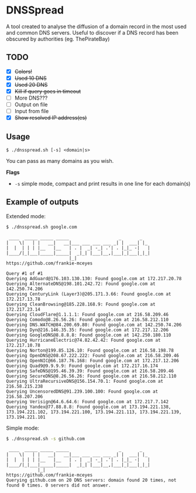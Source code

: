 # DNSSpread
A tool created to analyse the diffusion of a domain record in the most used and common DNS servers.
Useful to discover if a DNS record has been obscured by authorities (eg. ThePirateBay)

## TODO
 - [x] ~~Colors!~~
 - [x] ~~Used 10 DNS~~
 - [x] ~~Used 20 DNS~~
 - [x] ~~Kill if query goes in timeout~~
 - [ ] More DNS???
 - [ ] Output on file
 - [ ] Input from file
 - [x] ~~Show resolved IP address(es)~~

## Usage
```
$ ./dnsspread.sh [-s] <domain|s>
```
You can pass as many domains as you wish.

**Flags**
- `-s` simple mode, compact and print results in one line for each domain(s)

## Example of outputs
Extended mode:
```bash
$ ./dnsspread.sh google.com
```
```plaintext
 ____  _____ _____ _____                   _       _
|    \|   | |   __|   __|___ ___ ___ ___ _| |  ___| |_
|  |  | | | |__   |__   | . |  _| -_| .'| . |_|_ -|   |
|____/|_|___|_____|_____|  _|_| |___|__,|___|_|___|_|_|
                        |_|
https://github.com/frankie-mceyes

Query #1 of #1
Querying AdGuard@176.103.130.130: Found google.com at 172.217.20.78
Querying AlternateDNS@198.101.242.72: Found google.com at 142.250.74.206
Querying CenturyLink (Layer3)@205.171.3.66: Found google.com at 172.217.13.78
Querying CleanBrowsing@185.228.168.9: Found google.com at 172.217.23.14
Querying CloudFlare@1.1.1.1: Found google.com at 216.58.209.46
Querying Comodo@8.26.56.26: Found google.com at 216.58.212.110
Querying DNS.WATCH@84.200.69.80: Found google.com at 142.250.74.206
Querying Dyn@216.146.35.35: Found google.com at 172.217.12.206
Querying GoogleDNS@8.8.8.8: Found google.com at 142.250.180.110
Querying HurricaneElectric@74.82.42.42: Found google.com at 172.217.10.78
Querying Norton@199.85.126.10: Found google.com at 216.58.198.78
Querying OpenDNS@208.67.222.222: Found google.com at 216.58.209.46
Querying OpenNIC@66.187.76.168: Found google.com at 172.217.12.206
Querying Quad9@9.9.9.9: Found google.com at 172.217.16.174
Querying SafeDNS@195.46.39.39: Found google.com at 216.58.209.46
Querying SecureDNS@8.26.56.26: Found google.com at 216.58.212.110
Querying UltraRecursiveDNS@156.154.70.1: Found google.com at 216.58.215.238
Querying UncensoredDNS@91.239.100.100: Found google.com at 216.58.207.206
Querying Verisign@64.6.64.6: Found google.com at 172.217.7.142
Querying Yandex@77.88.8.8: Found google.com at 173.194.221.138, 173.194.221.102, 173.194.221.100, 173.194.221.113, 173.194.221.139, 173.194.221.101
```
Simple mode:
```bash
$ ./dnsspread.sh -s github.com
```
```plaintext
 ____  _____ _____ _____                   _       _
|    \|   | |   __|   __|___ ___ ___ ___ _| |  ___| |_
|  |  | | | |__   |__   | . |  _| -_| .'| . |_|_ -|   |
|____/|_|___|_____|_____|  _|_| |___|__,|___|_|___|_|_|
			|_|
https://github.com/frankie-mceyes
Querying github.com on 20 DNS servers: domain found 20 times, not found 0 times. 0 servers did not answer.
```

